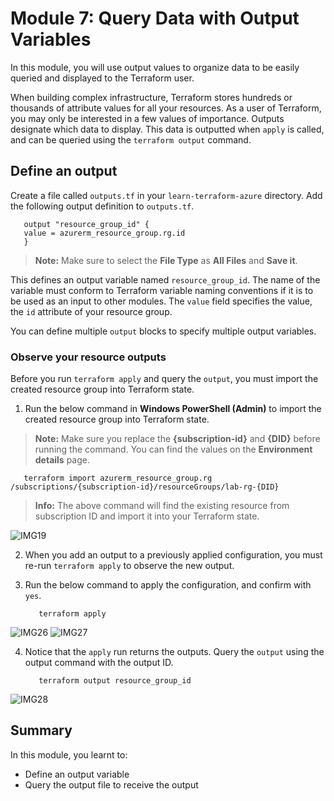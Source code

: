 # Module 7: Query Data with Output Variables

In this module, you will use output values to organize data to be easily queried and displayed to the Terraform user.

When building complex infrastructure, Terraform stores hundreds or thousands of attribute values for all your resources. As a user of Terraform, you may only be interested in a few values of importance. Outputs designate which data to display. This data is outputted when `apply` is called, and can be queried using the `terraform output` command.

## Define an output

Create a file called `outputs.tf` in your `learn-terraform-azure` directory. Add the following output definition to `outputs.tf`.

   ```
      output "resource_group_id" {
      value = azurerm_resource_group.rg.id
      }
   ```
   
   >**Note:** Make sure to select the **File Type** as **All Files** and **Save it**.
   
This defines an output variable named `resource_group_id`. The name of the variable must conform to Terraform variable naming conventions if it is to be used as an input to other modules. The `value` field specifies the value, the `id` attribute of your resource group.

You can define multiple `output` blocks to specify multiple output variables.

### Observe your resource outputs

Before you run `terraform apply` and query the `output`, you must import the created resource group into Terraform state.

1. Run the below command in **Windows PowerShell (Admin)** to import the created resource group into Terraform state.
>**Note:** Make sure you replace the **{subscription-id}** and **{DID}** before running the command. You can find the values on the **Environment details** page.

   ```
      terraform import azurerm_resource_group.rg /subscriptions/{subscription-id}/resourceGroups/lab-rg-{DID}
   ```
   
   > **Info:** The above command will find the existing resource from subscription ID and import it into your Terraform state.
       
![IMG19](https://github.com/SD-14/EduLabs/blob/SD/Hashicorp/Azure/Images/Img19.png)

2. When you add an output to a previously applied configuration, you must re-run `terraform apply` to observe the new output.

3. Run the below command to apply the configuration, and confirm with `yes`.

   ```
      terraform apply
   ```
   
![IMG26](https://github.com/SD-14/EduLabs/blob/SD/Hashicorp/Azure/Images/Img26.png)
![IMG27](https://github.com/SD-14/EduLabs/blob/SD/Hashicorp/Azure/Images/Img27.png)

4. Notice that the `apply` run returns the outputs. Query the `output` using the output command with the output ID.

   ```
      terraform output resource_group_id
   ```
   
![IMG28](https://github.com/SD-14/EduLabs/blob/SD/Hashicorp/Azure/Images/Img28.png)

## Summary

In this module, you learnt to:

   - Define an output variable
   - Query the output file to receive the output
